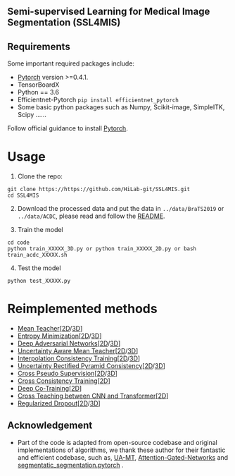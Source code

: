 ## Semi-supervised Learning for Medical Image Segmentation (**SSL4MIS**)

## Requirements
Some important required packages include:
* [Pytorch][torch_link] version >=0.4.1.
* TensorBoardX
* Python == 3.6 
* Efficientnet-Pytorch `pip install efficientnet_pytorch`
* Some basic python packages such as Numpy, Scikit-image, SimpleITK, Scipy ......

Follow official guidance to install [Pytorch][torch_link].

[torch_link]:https://pytorch.org/

# Usage

1. Clone the repo:
```
git clone https://https://github.com/HiLab-git/SSL4MIS.git 
cd SSL4MIS
```
2. Download the processed data and put the data in `../data/BraTS2019` or `../data/ACDC`, please read and follow the [README](https://github.com/Luoxd1996/SSL4MIS/tree/master/data/).

3. Train the model
```
cd code
python train_XXXXX_3D.py or python train_XXXXX_2D.py or bash train_acdc_XXXXX.sh
```

4. Test the model
```
python test_XXXXX.py
```
# Reimplemented methods
* [Mean Teacher](https://papers.nips.cc/paper/6719-mean-teachers-are-better-role-models-weight-averaged-consistency-targets-improve-semi-supervised-deep-learning-results.pdf)[[2D](https://github.com/HiLab-git/SSL4MIS/blob/master/code/train_mean_teacher_2D.py)/[3D](https://github.com/HiLab-git/SSL4MIS/blob/master/code/train_mean_teacher_3D.py)]
* [Entropy Minimization](https://openaccess.thecvf.com/content_CVPR_2019/papers/Vu_ADVENT_Adversarial_Entropy_Minimization_for_Domain_Adaptation_in_Semantic_Segmentation_CVPR_2019_paper.pdf)[[2D](https://github.com/HiLab-git/SSL4MIS/blob/master/code/train_entropy_minimization_2D.py)/[3D](https://github.com/HiLab-git/SSL4MIS/blob/master/code/train_entropy_minimization_3D.py)]
* [Deep Adversarial Networks](https://link.springer.com/chapter/10.1007/978-3-319-66179-7_47)[[2D](https://github.com/HiLab-git/SSL4MIS/blob/master/code/train_adversarial_network_2D.py)/[3D](https://github.com/HiLab-git/SSL4MIS/blob/master/code/train_adversarial_network_3D.py)]
* [Uncertainty Aware Mean Teacher](https://arxiv.org/pdf/1907.07034.pdf)[[2D](https://github.com/HiLab-git/SSL4MIS/blob/master/code/train_uncertainty_aware_mean_teacher_2D.py)/[3D](https://github.com/HiLab-git/SSL4MIS/blob/master/code/train_uncertainty_aware_mean_teacher_3D.py)]
* [Interpolation Consistency Training](https://arxiv.org/pdf/1903.03825.pdf)[[2D](https://github.com/HiLab-git/SSL4MIS/blob/master/code/train_interpolation_consistency_training_2D.py)/[3D](https://github.com/HiLab-git/SSL4MIS/blob/master/code/train_interpolation_consistency_training_3D.py)]
* [Uncertainty Rectified Pyramid Consistency](https://arxiv.org/pdf/2012.07042.pdf)[[2D](https://github.com/HiLab-git/SSL4MIS/blob/master/code/train_uncertainty_rectified_pyramid_consistency_2D.py)/[3D](https://github.com/HiLab-git/SSL4MIS/blob/master/code/train_uncertainty_rectified_pyramid_consistency_3D.py)]
* [Cross Pseudo Supervision](https://arxiv.org/abs/2106.01226)[[2D](https://github.com/HiLab-git/SSL4MIS/blob/master/code/train_cross_pseudo_supervision_2D.py)/[3D](https://github.com/HiLab-git/SSL4MIS/blob/master/code/train_cross_pseudo_supervision_3D.py)]
* [Cross Consistency Training](https://openaccess.thecvf.com/content_CVPR_2020/papers/Ouali_Semi-Supervised_Semantic_Segmentation_With_Cross-Consistency_Training_CVPR_2020_paper.pdf)[[2D](https://github.com/HiLab-git/SSL4MIS/blob/master/code/train_cross_consistency_training_2D.py)]
* [Deep Co-Training](https://openaccess.thecvf.com/content_ECCV_2018/papers/Siyuan_Qiao_Deep_Co-Training_for_ECCV_2018_paper.pdf)[[2D](https://github.com/HiLab-git/SSL4MIS/blob/master/code/train_deep_co_training_2D.py)]
* [Cross Teaching between CNN and Transformer](https://arxiv.org/pdf/2112.04894.pdf)[[2D](https://github.com/HiLab-git/SSL4MIS/blob/master/code/train_cross_teaching_between_cnn_transformer_2D.py)]
* [Regularized Dropout](https://proceedings.neurips.cc/paper/2021/file/5a66b9200f29ac3fa0ae244cc2a51b39-Paper.pdf)[[2D](https://github.com/HiLab-git/SSL4MIS/blob/master/code/train_regularized_dropout_2D.py)/[3D](https://github.com/HiLab-git/SSL4MIS/blob/master/code/train_regularized_dropout_3D.py)]
## Acknowledgement
* Part of the code is adapted from open-source codebase and original implementations of algorithms, we thank these author for their fantastic and efficient codebase, such as, [UA-MT](https://github.com/yulequan/UA-MT), [Attention-Gated-Networks](https://github.com/ozan-oktay/Attention-Gated-Networks) and [segmentatic_segmentation.pytorch](https://github.com/qubvel/segmentation_models.pytorch) . 
